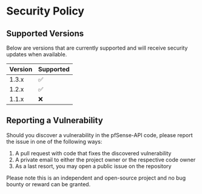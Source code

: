 # Security Policy

## Supported Versions

Below are versions that are currently supported and will receive security updates when available.

| Version | Supported          |
| ------- | ------------------ |
| 1.3.x   | :white_check_mark: |
| 1.2.x   | :white_check_mark: |
| 1.1.x   | :x:                |


## Reporting a Vulnerability

Should you discover a vulnerability in the pfSense-API code, please report the issue in one of the following ways:
1) A pull request with code that fixes the discovered vulnerability
2) A private email to either the project owner or the respective code owner
3) As a last resort, you may open a public issue on the repository

Please note this is an independent and open-source project and no bug bounty or reward can be granted.
